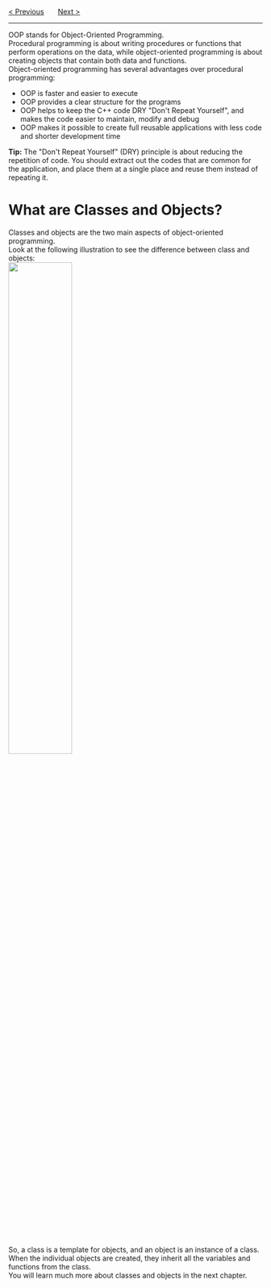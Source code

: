 <a href="/Functions/Recursion.md">&lt; Previous</a>
&nbsp;&nbsp;&nbsp;&nbsp;&nbsp;
<a href="/Classes/Objects.md">Next &gt;</a>
<hr>
OOP stands for Object-Oriented Programming.
<br>
Procedural programming is about writing procedures or functions that perform operations on the data, while object-oriented programming is about creating objects that contain both data and functions.
<br>
Object-oriented programming has several advantages over procedural programming:
<ul>
  <li>OOP is faster and easier to execute</li>
  <li>OOP provides a clear structure for the programs</li>
  <li>OOP helps to keep the C++ code DRY "Don't Repeat Yourself", and makes the code easier to maintain, modify and debug</li>
  <li>OOP makes it possible to create full reusable applications with less code and shorter development time</li>
</ul>
<b>Tip:</b> The "Don't Repeat Yourself" (DRY) principle is about reducing the repetition of code. You should extract out the codes that are common for the application, and place them at a single place and reuse them instead of repeating it.
<h1>What are Classes and Objects?</h1>
Classes and objects are the two main aspects of object-oriented programming.
<br>
Look at the following illustration to see the difference between class and objects:
<br>
<img src="https://user-images.githubusercontent.com/97191004/194785193-995d66cc-7166-4050-844a-80f02f1b21a5.svg" width="50%">
<br>
So, a class is a template for objects, and an object is an instance of a class.
<br>
When the individual objects are created, they inherit all the variables and functions from the class.
<br>
You will learn much more about classes and objects in the next chapter.
